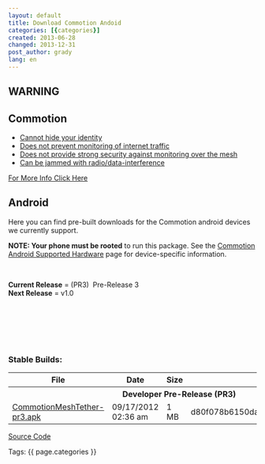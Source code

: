 ```yaml
---
layout: default
title: Download Commotion Andoid
categories: [{categories}]
created: 2013-06-28
changed: 2013-12-31
post_author: grady
lang: en
---
```

  <div class="warning-label">
<div class="warning-top">
<h2>WARNING</h2>
</div>

<div class="warning-bottom">
<h2>Commotion</h2>

<ul>
	<li><a href="http://commotionwireless.net/understanding-commotions-warning-label#anonymity">Cannot hide your identity</a></li>
	<li><a href="http://commotionwireless.net/understanding-commotions-warning-label#internet">Does not prevent monitoring of internet traffic</a></li>
	<li><a href="http://commotionwireless.net/understanding-commotions-warning-label#monitoring">Does not provide strong security against monitoring over the mesh</a></li>
	<li><a href="http://commotionwireless.net/understanding-commotions-warning-label#jamming">Can be jammed with radio/data-interference</a></li>
</ul>
<a href="https://commotionwireless.net/understanding-commotions-warning-label">For More Info Click Here</a></div>
</div>

<h2>Android</h2>

<p>Here you can find pre-built downloads for the Commotion android devices we currently support.</p>

<p><strong>NOTE: Your phone must be rooted</strong> to run this package. See the <a href="/supported-devices/#phones">Commotion Android Supported Hardware</a> page for device-specific information.</p>

<p>&nbsp;</p>

<p><strong>Current Release</strong>&nbsp;= (PR3)&nbsp; Pre-Release 3<br />
<strong>Next Release</strong>&nbsp;= v1.0</p>

<p>&nbsp;</p>

<p>&nbsp;</p>

<p>&nbsp;</p>

<h3>Stable Builds:</h3>

<table class="files list">
	<thead>
		<tr>
			<th>File</th>
			<th>Date</th>
			<th>Size</th>
			<th>MD5</th>
		</tr>
	</thead>
	<tbody>
		<tr>
			<th colspan="4">Developer Pre-Release (PR3)</th>
		</tr>
		<tr>
			<td><a href="https://code.commotionwireless.net/attachments/download/129/CommotionMeshTether-pr3.apk" title="Commotion MeshTether for Android">CommotionMeshTether-pr3.apk</a></td>
			<td>09/17/2012 02:36 am</td>
			<td>1 MB</td>
			<td>d80f078b6150daa1cb4dd6e79d134eea</td>
		</tr>
	</tbody>
</table>

<p><a class="button" href="https://github.com/opentechinstitute/commotion-android" id="android-source-btn">Source Code</a></p>
 <div class="tags">Tags: {{ page.categories }}</div>